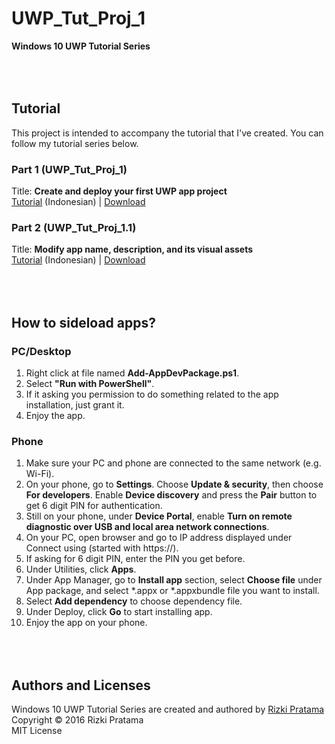 # UWP_Tut_Proj_1
**Windows 10 UWP Tutorial Series**

<br><br>
Tutorial
-----
This project is intended to accompany the tutorial that I've created. You can follow my tutorial series below.

### Part 1 (UWP_Tut_Proj_1)
Title: **Create and deploy your first UWP app project**<br>
[Tutorial](http://blog.whoisrizkipratama.net/tutorial-uwp-1-create-deploy-first-windows-10-uwp-app) (Indonesian) | [Download](https://github.com/softtama/UWP_Tut_Proj_1/archive/master.zip)

### Part 2 (UWP_Tut_Proj_1.1)
Title: **Modify app name, description, and its visual assets**<br>
[Tutorial](http://blog.whoisrizkipratama.net/tutorial-uwp-2-modify-app-name-description-visual-assets/) (Indonesian) | [Download](https://github.com/softtama/UWP_Tut_Proj_1/archive/UWP_Tut_Proj_1.1.zip)

<br><br>
How to sideload apps?
-----
### PC/Desktop
1. Right click at file named **Add-AppDevPackage.ps1**.
2. Select **"Run with PowerShell"**.
3. If it asking you permission to do something related to the app installation, just grant it.
4. Enjoy the app.

### Phone
1. Make sure your PC and phone are connected to the same network (e.g. Wi-Fi).
2. On your phone, go to **Settings**. Choose **Update & security**, then choose **For developers**. Enable **Device discovery** and press the **Pair** button to get 6 digit PIN for authentication.
3. Still on your phone, under **Device Portal**, enable **Turn on remote diagnostic over USB and local area network connections**.
4. On your PC, open browser and go to IP address displayed under Connect using (started with https://).
5. If asking for 6 digit PIN, enter the PIN you get before.
6. Under Utilities, click **Apps**.
7. Under App Manager, go to **Install app** section, select **Choose file** under App package, and select *.appx or *.appxbundle file you want to install.
8. Select **Add dependency** to choose dependency file.
9. Under Deploy, click **Go** to start installing app.
10. Enjoy the app on your phone.

<br><br>
Authors and Licenses
-----
Windows 10 UWP Tutorial Series are created and authored by [Rizki Pratama](https://twitter.com/softtama)<br>
Copyright © 2016 Rizki Pratama<br>
MIT License
